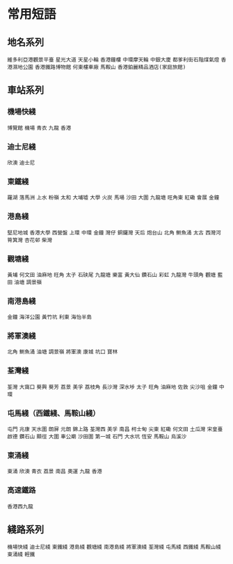 # 常用短語
## 地名系列
`維多利亞港觀景平臺`
`星光大道`
`天星小輪`
`香港鐘樓`
`中環摩天輪`
`中銀大廈`
`都爹利街石階煤氣燈`
`香港濕地公園`
`香港鐵路博物館`
`何東樓車廠`
`馬鞍山`
`香港鉑麗精品酒店(家庭旅館)`
## 車站系列
### 機場快綫
`博覽館`
`機場`
`青衣`
`九龍`
`香港`
### 迪士尼綫
`欣澳`
`迪士尼`
### 東鐵綫
`羅湖`
`落馬洲`
`上水`
`粉嶺`
`太和`
`大埔墟`
`大學`
`火炭`
`馬場`
`沙田`
`大圍`
`九龍塘`
`旺角東`
`紅磡`
`會展`
`金鐘`
### 港島綫
`堅尼地城`
`香港大學`
`西營盤`
`上環`
`中環`
`金鐘`
`灣仔`
`銅鑼灣`
`天后`
`炮台山`
`北角`
`鲗魚涌`
`太古`
`西灣河`
`筲箕灣`
`杏花邨`
`柴灣`
### 觀塘綫
`黃埔`
`何文田`
`油麻地`
`旺角`
`太子`
`石硖尾`
`九龍塘`
`樂富`
`黃大仙`
`鑽石山`
`彩虹`
`九龍灣`
`牛頭角`
`觀塘`
`藍田`
`油塘`
`調景嶺`
### 南港島綫
`金鐘`
`海洋公園`
`黃竹坑`
`利東`
`海怡半島`
### 將軍澳綫
`北角`
`鲗魚涌`
`油塘`
`調景嶺`
`將軍澳`
`康城`
`坑口`
`寶林`
### 荃灣綫
`荃灣`
`大窩口`
`葵興`
`葵芳`
`荔景`
`美孚`
`荔枝角`
`長沙灣`
`深水埗`
`太子`
`旺角`
`油麻地`
`佐敦`
`尖沙咀`
`金鐘`
`中環`
### 屯馬綫（西鐵綫、馬鞍山綫）
`屯門`
`兆康`
`天水圍`
`朗屏`
`元朗`
`錦上路`
`荃灣西`
`美孚`
`南昌`
`柯士甸`
`尖東`
`紅磡`
`何文田`
`土瓜灣`
`宋皇臺`
`啟德`
`鑽石山`
`顯徑`
`大圍`
`車公廟`
`沙田圍`
`第一城`
`石門`
`大水坑`
`恆安`
`馬鞍山`
`烏溪沙`
### 東涌綫
`東涌`
`欣澳`
`青衣`
`荔景`
`南昌`
`奧運`
`九龍`
`香港`
### 高速鐵路
`香港西九龍`
## 綫路系列
`機場快綫`
`迪士尼綫`
`東鐵綫`
`港島綫`
`觀塘綫`
`南港島綫`
`將軍澳綫`
`荃灣綫`
`屯馬綫`
`西鐵綫`
`馬鞍山綫`
`東涌綫`
`輕鐵`

